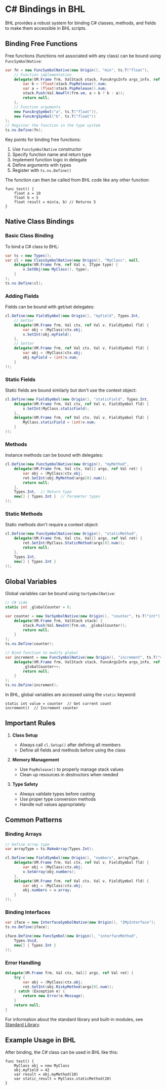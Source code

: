 # C# Bindings in BHL

BHL provides a robust system for binding C# classes, methods, and fields to make them accessible in BHL scripts.

## Binding Free Functions

Free functions (functions not associated with any class) can be bound using `FuncSymbolNative`:

```csharp
var fn = new FuncSymbolNative(new Origin(), "min", ts.T("float"),
    // Function implementation
    delegate(VM.Frame frm, ValStack stack, FuncArgsInfo args_info, ref BHS status) { 
        var b = (float)stack.PopRelease().num;
        var a = (float)stack.PopRelease().num;
        stack.Push(Val.NewFlt(frm.vm, a > b ? b : a)); 
        return null;
    },
    // Function arguments
    new FuncArgSymbol("a", ts.T("float")),
    new FuncArgSymbol("b", ts.T("float"))
);
// Register the function in the type system
ts.ns.Define(fn);
```

Key points for binding free functions:
1. Use `FuncSymbolNative` constructor
2. Specify function name and return type
3. Implement function logic in delegate
4. Define arguments with types
5. Register with `ts.ns.Define()`

The function can then be called from BHL code like any other function:

```bhl
func test() {
    float a = 10
    float b = 5
    float result = min(a, b) // Returns 5
}
```

## Native Class Bindings

### Basic Class Binding

To bind a C# class to BHL:

```csharp
var ts = new Types();
var cl = new ClassSymbolNative(new Origin(), "MyClass", null,
    delegate(VM.Frame frm, ref Val v, IType type) { 
        v.SetObj(new MyClass(), type);
    }
);
ts.ns.Define(cl);
```

### Adding Fields

Fields can be bound with get/set delegates:

```csharp
cl.Define(new FieldSymbol(new Origin(), "myField", Types.Int,
    // Getter
    delegate(VM.Frame frm, Val ctx, ref Val v, FieldSymbol fld) {
        var obj = (MyClass)ctx.obj;
        v.SetInt(obj.myField);
    },
    // Setter
    delegate(VM.Frame frm, ref Val ctx, Val v, FieldSymbol fld) {
        var obj = (MyClass)ctx.obj;
        obj.myField = (int)v.num;
    }
));
```

### Static Fields

Static fields are bound similarly but don't use the context object:

```csharp
cl.Define(new FieldSymbol(new Origin(), "staticField", Types.Int,
    delegate(VM.Frame frm, Val ctx, ref Val v, FieldSymbol fld) {
        v.SetInt(MyClass.staticField);
    },
    delegate(VM.Frame frm, ref Val ctx, Val v, FieldSymbol fld) {
        MyClass.staticField = (int)v.num;
    }
));
```

### Methods

Instance methods can be bound with delegates:

```csharp
cl.Define(new FuncSymbolNative(new Origin(), "myMethod",
    delegate(VM.Frame frm, Val ctx, Val[] args, ref Val ret) {
        var obj = (MyClass)ctx.obj;
        ret.SetInt(obj.MyMethod(args[0].num));
        return null;
    },
    Types.Int,  // Return type
    new[] { Types.Int }  // Parameter types
));
```

### Static Methods

Static methods don't require a context object:

```csharp
cl.Define(new FuncSymbolNative(new Origin(), "staticMethod",
    delegate(VM.Frame frm, Val ctx, Val[] args, ref Val ret) {
        ret.SetInt(MyClass.StaticMethod(args[0].num));
        return null;
    },
    Types.Int,
    new[] { Types.Int }
));
```

## Global Variables

Global variables can be bound using `VarSymbolNative`:

```csharp
// C# side
static int _globalCounter = 0;

var counter = new VarSymbolNative(new Origin(), "counter", ts.T("int"),
    delegate(VM.Frame frm, ValStack stack) {
        stack.Push(Val.NewInt(frm.vm, _globalCounter));
        return null;
    }
);
ts.ns.Define(counter);

// Bind function to modify global
var increment = new FuncSymbolNative(new Origin(), "increment", ts.T("void"),
    delegate(VM.Frame frm, ValStack stack, FuncArgsInfo args_info, ref BHS status) {
        _globalCounter++;
        return null;
    }
);
ts.ns.Define(increment);
```

In BHL, global variables are accessed using the `static` keyword:

```bhl
static int value = counter  // Get current count
increment()  // Increment counter
```

## Important Rules

1. **Class Setup**
   - Always call `cl.Setup()` after defining all members
   - Define all fields and methods before using the class

2. **Memory Management**
   - Use `PopRelease()` to properly manage stack values
   - Clean up resources in destructors when needed

3. **Type Safety**
   - Always validate types before casting
   - Use proper type conversion methods
   - Handle null values appropriately

## Common Patterns

### Binding Arrays

```csharp
// Define array type
var arrayType = ts.MakeArray(Types.Int);

cl.Define(new FieldSymbol(new Origin(), "numbers", arrayType,
    delegate(VM.Frame frm, Val ctx, ref Val v, FieldSymbol fld) {
        var obj = (MyClass)ctx.obj;
        v.SetArray(obj.numbers);
    },
    delegate(VM.Frame frm, ref Val ctx, Val v, FieldSymbol fld) {
        var obj = (MyClass)ctx.obj;
        obj.numbers = v.array;
    }
));
```

### Binding Interfaces

```csharp
var iface = new InterfaceSymbolNative(new Origin(), "IMyInterface");
ts.ns.Define(iface);

iface.Define(new FuncSymbol(new Origin(), "interfaceMethod",
    Types.Void,
    new[] { Types.Int }
));
```

### Error Handling

```csharp
delegate(VM.Frame frm, Val ctx, Val[] args, ref Val ret) {
    try {
        var obj = (MyClass)ctx.obj;
        ret.SetInt(obj.RiskyMethod(args[0].num));
    } catch (Exception e) {
        return new Error(e.Message);
    }
    return null;
}
```

For information about the standard library and built-in modules, see [Standard Library](standard-library.md).

## Example Usage in BHL

After binding, the C# class can be used in BHL like this:

```bhl
func test() {
    MyClass obj = new MyClass
    obj.myField = 42
    var result = obj.myMethod(10)
    var static_result = MyClass.staticMethod(20)
}
```
